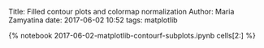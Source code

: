 Title: Filled contour plots and colormap normalization
Author: Maria Zamyatina
date: 2017-06-02 10:52
tags: matplotlib

{% notebook 2017-06-02-matplotlib-contourf-subplots.ipynb cells[2:] %}